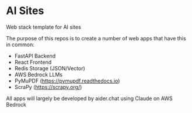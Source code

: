 # AI Sites

Web stack template for AI sites 

The purpose of this repos is to create a number of web apps that have this in common:

* FastAPI Backend
* React Frontend
* Redis Storage (JSON/Vector)
* AWS Bedrock LLMs
* PyMuPDF (https://pymupdf.readthedocs.io)
* ScraPy (https://scrapy.org/)

All apps will largely be developed by aider.chat using Claude on AWS Bedrock